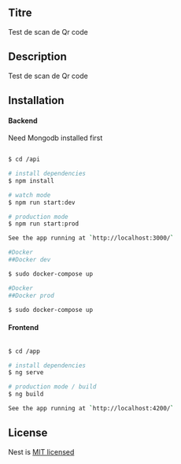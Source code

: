 ## Titre

Test de scan de Qr code

## Description

Test de scan de Qr code

## Installation

#### Backend

Need Mongodb installed first

```bash

$ cd /api

# install dependencies
$ npm install

# watch mode
$ npm run start:dev

# production mode
$ npm run start:prod

See the app running at `http://localhost:3000/`

#Docker 
##Docker dev

$ sudo docker-compose up

#Docker 
##Docker prod

$ sudo docker-compose up 

```

#### Frontend

```bash

$ cd /app

# install dependencies
$ ng serve

# production mode / build
$ ng build

See the app running at `http://localhost:4200/`

```

## License

Nest is [MIT licensed](LICENSE)
